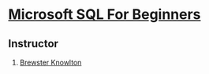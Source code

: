 # [Microsoft SQL For Beginners](https://www.udemy.com/course/microsoft-sql-for-beginners/)

## Instructor

1. [Brewster Knowlton](https://www.udemy.com/user/brewsterknowlton2/)
